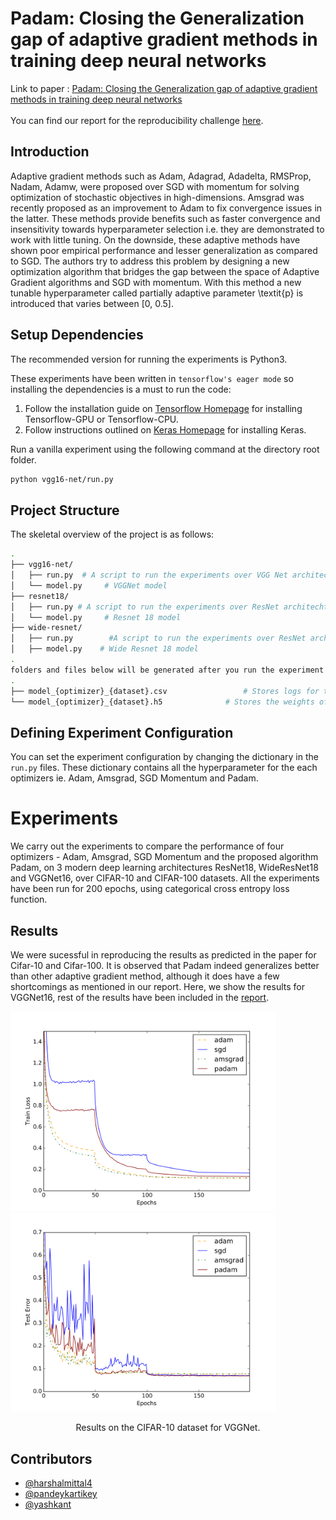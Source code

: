 # Padam: Closing the Generalization gap of adaptive gradient methods in training deep neural networks
Link to paper : [Padam: Closing the Generalization gap of adaptive gradient methods in training deep neural networks][4]<br/>
<br/>
You can find our report for the reproducibility challenge [here][3].

Introduction
---

Adaptive gradient methods such as Adam, Adagrad, Adadelta, RMSProp, Nadam, Adamw, were proposed over SGD with momentum for solving optimization of stochastic objectives in high-dimensions. Amsgrad was recently proposed as an improvement to Adam to fix convergence issues in the latter. These methods provide benefits such as faster convergence and insensitivity towards hyperparameter selection i.e. they are demonstrated to work with little tuning. On the downside, these adaptive methods have shown poor empirical performance and lesser generalization as compared to SGD. The authors try to address this problem by designing a new optimization algorithm that bridges the gap between the space of Adaptive Gradient algorithms and SGD with momentum. With this method a new tunable hyperparameter called partially adaptive parameter \textit{p} is introduced that varies between [0, 0.5].


Setup Dependencies
---
The recommended version for running the experiments is Python3.

These experiments have been written in `tensorflow's eager mode` so installing the dependencies is a must to run the code:
1. Follow the installation guide on [Tensorflow Homepage][1] for installing Tensorflow-GPU or Tensorflow-CPU. 
2. Follow instructions outlined on [Keras Homepage][2] for installing Keras.

Run a vanilla experiment using the following command at the directory root folder. 
```bash 
python vgg16-net/run.py
```

Project Structure
---
The skeletal overview of the project is as follows: 

```bash
.
├── vgg16-net/
│   ├── run.py  # A script to run the experiments over VGG Net architechture 
│   └── model.py     # VGGNet model
├── resnet18/
│   ├── run.py # A script to run the experiments over ResNet architechture
│   └── model.py     # Resnet 18 model
├── wide-resnet/
│   ├── run.py        #A script to run the experiments over ResNet architechture
│   ├── model.py    # Wide Resnet 18 model
.
folders and files below will be generated after you run the experiment in each model directory
.
├── model_{optimizer}_{dataset}.csv                 # Stores logs for the experiment 
└── model_{optimizer}_{dataset}.h5              # Stores the weights of the final model trained 
```

Defining Experiment Configuration 
---
You can set the experiment configuration by changing the dictionary in the `run.py` files. 
These dictionary contains all the hyperparameter for the each optimizers ie. Adam, Amsgrad, SGD Momentum and Padam.


# Experiments
We carry out the experiments to compare the performance of four optimizers -  Adam, Amsgrad, SGD Momentum and the proposed algorithm Padam, on 3 modern deep learning architectures ResNet18, WideResNet18 and VGGNet16, over CIFAR-10 and CIFAR-100 datasets. All the experiments have been run for 200 epochs, using categorical cross entropy loss function.

Results
---
We were sucessful in reproducing the results as predicted in the paper for Cifar-10 and Cifar-100. It is observed that Padam indeed generalizes better than other adaptive gradient method, although it does have a few shortcomings as mentioned in our report. Here, we show the results for VGGNet16, rest of the results have been included in the [report][3].

<img src="train_loss.png" width="425"/> <img src="test_error.png" width="425"/> 
<p align=center>Results on the CIFAR-10 dataset for VGGNet.</p>

Contributors
---
- [@harshalmittal4](https://github.com/harshalmittal4)
- [@pandeykartikey](https://github.com/pandeykartikey)
- [@yashkant](http://github.com/yashkant)

[1]:https://www.tensorflow.org/install/
[2]:https://keras.io/#installation
[3]:Report.pdf
[4]:https://openreview.net/pdf?id=BJll6o09tm
